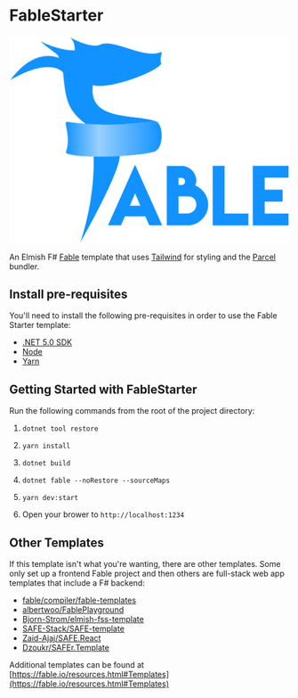 # FableStarter

![Fable Logo](/src/fable_logo.png)

An Elmish F# [Fable](https://fable.io) template that uses [Tailwind](https://tailwindcss.com) for styling and the [Parcel](https://v2.parceljs.org/) bundler.

## Install pre-requisites

You'll need to install the following pre-requisites in order to use the Fable Starter template:

- [.NET 5.0 SDK](https://dotnet.microsoft.com/download/dotnet/5.0)
- [Node](https://nodejs.org/en/download/)
- [Yarn](https://classic.yarnpkg.com/lang/en/)

## Getting Started with FableStarter

Run the following commands from the root of the project directory:

1. `dotnet tool restore`

2. `yarn install`

3. `dotnet build`

4. `dotnet fable --noRestore --sourceMaps`

5. `yarn dev:start`

6. Open your brower to `http://localhost:1234`

## Other Templates

If this template isn't what you're wanting, there are other templates. Some only set up a frontend Fable project and then others are full-stack web app templates that include a F# backend:

- [fable/compiler/fable-templates](https://github.com/fable-compiler/fable-templates)
- [albertwoo/FablePlayground](https://github.com/albertwoo/FablePlayground)
- [Bjorn-Strom/elmish-fss-template](https://github.com/Bjorn-Strom/elmish-fss-template)
- [SAFE-Stack/SAFE-template](https://github.com/SAFE-Stack/SAFE-template)
- [Zaid-Ajaj/SAFE.React](https://github.com/Zaid-Ajaj/SAFE.React)
- [Dzoukr/SAFEr.Template](https://github.com/Dzoukr/SAFEr.Template)

Additional templates can be found at [https://fable.io/resources.html#Templates](https://fable.io/resources.html#Templates)
